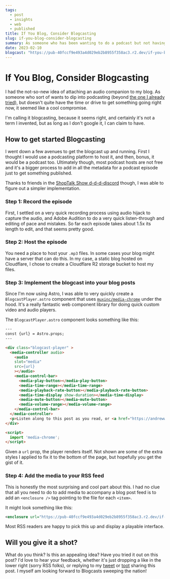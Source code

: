 ```yaml
---
tags: 
  - post
  - insights
  - web
  - published
title: If You Blog, Consider Blogcasting
slug: if-you-blog-consider-blogcasting
summary: As someone who has been wanting to do a podcast but not having time for it. Blogcasting seems like a great middle-ground solution.
date: 2023-02-10
blogcast: "https://pub-40fccf9e493a4d029eb2b8955f358ac3.r2.dev/if-you-blog-consider-blogcasting.mp3"
---
```


# If You Blog, Consider Blogcasting

I had the not-so-new idea of attaching an audio companion to my blog. As someone who sort of wants to dip into podcasting (beyond [the one I already tried](https://spotifyanchor-web.app.link/e/WA1kAZiJjxb)), but doesn't quite have the time or drive to get something going right now, it seemed like a cool compromise.

I'm calling it blogcasting, because it seems right, and certainly it's not a term I invented, but as long as I don't google it, I can claim to have.

## How to get started Blogcasting

I went down a few avenues to get the blogcast up and running. First I thought I would use a podcasting platform to host it, and then, bonus, it would be a podcast too. Ultimately though, most podcast hosts are not free and it's a bigger process to add in all the metadata for a podcast episode just to get something published.

Thanks to friends in the [ShopTalk Show d-d-d-discord](https://www.patreon.com/shoptalkshow/posts) though, I was able to figure out a simpler implementation.

### Step 1: Record the episode

First, I settled on a very quick recording process using audio hijack to capture the audio, and Adobe Audition to do a very quick listen-through and editing of pace and mistakes. So far each episode takes about 1.5x its length to edit, and that seems pretty good.

### Step 2: Host the episode

You need a place to host your `.mp3` files. In some cases your blog might have a server that can do this. In my case, a static blog hosted on Cloudflare, I chose to create a Cloudflare R2 storage bucket to host my files.

### Step 3: Implement the blogcast into your blog posts

Since I'm now using Astro, I was able to very quickly create a `BlogcastPlayer.astro` component that uses [`muxinc/media-chrome`](https://github.com/muxinc/media-chrome) under the hood. It's a really fantastic web component library for doing quick custom video and audio players.

The `BlogcastPlayer.astro` component looks something like this:

```html
---
const {url} = Astro.props;
---

<div class="blogcast-player" >
  <media-controller audio>
    <audio
    slot="media"
    src={url}
    ></audio>
    <media-control-bar>
      <media-play-button></media-play-button>
      <media-time-range></media-time-range>
      <media-playback-rate-button></media-playback-rate-button>
      <media-time-display show-duration></media-time-display>
      <media-mute-button></media-mute-button>
      <media-volume-range></media-volume-range>
    </media-control-bar>
  </media-controller>
  <p>Listen along to this post as you read, or <a href="https://andrewwalpole.com/feed.xml">subscribe to the blog</a></p>
</div>

<script>
  import 'media-chrome';
</script>
```

Given a `url` prop, the player renders itself. Not shown are some of the extra styles I applied to fix it to the bottom of the page, but hopefully you get the gist of it.

### Step 4: Add the media to your RSS feed

This is honestly the most surprising and cool part about this. I had no clue that all you need to do to add media to accompany a blog post feed is to add an `<enclosure />` tag pointing to the file for each `<item>`.

It might look something like this:

```xml
<enclosure url="https://pub-40fccf9e493a4d029eb2b8955f358ac3.r2.dev/if-you-blog-consider-blogcasting.mp3" type="audio/mp3"/>
```

Most RSS readers are happy to pick this up and display a playable interface.

## Will you give it a shot?

What do you think? Is this an appealing idea? Have you tried it out on this post? I'd love to hear your feedback, whether it's just dropping a like in the lower right (sorry RSS folks), or replying to my [tweet](https://twitter.com/walpolea) or [toot](https://mastodon.online/@walpolea) sharing this post. I myself am looking forward to Blogcasts sweeping the nation!